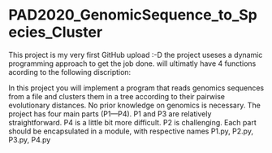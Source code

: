 # PAD2020_GenomicSequence_to_Species_Cluster

This project is my very first GitHub upload :-D the project useses a dynamic programming approach to get the job done. will ultimatly have 4 functions acording to the following discription:


In this project you will implement a program that reads genomics sequences from a file and clusters them in a tree according to their pairwise evolutionary distances. 
No prior knowledge on genomics is necessary. 
The project has four main parts (P1—P4). 
P1 and P3 are relatively straightforward. 
P4 is a little bit more difficult. 
P2 is challenging. 
Each part should be encapsulated in a module, with respective names
P1.py, P2.py, P3.py, P4.py
